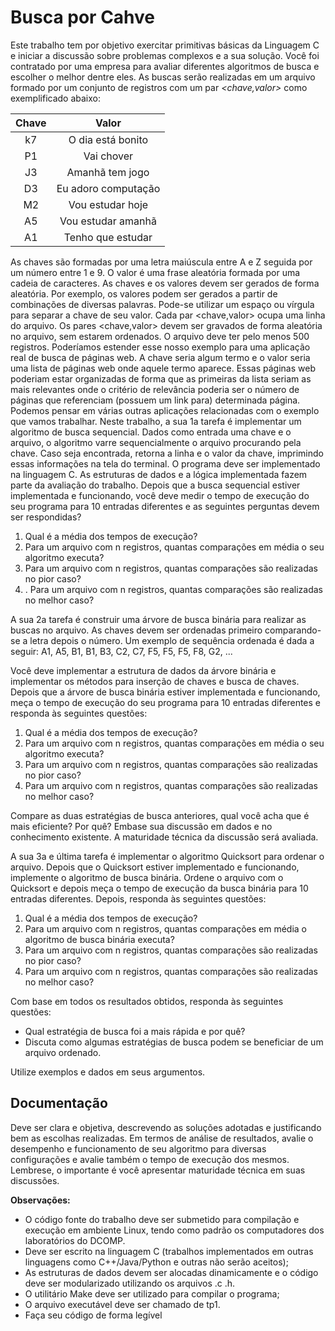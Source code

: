 # Busca por Cahve

Este trabalho tem por objetivo exercitar primitivas básicas da Linguagem C e iniciar a discussão
sobre problemas complexos e a sua solução.
Você foi contratado por uma empresa para avaliar diferentes algoritmos de busca e escolher o
melhor dentre eles. As buscas serão realizadas em um arquivo formado por um conjunto de registros
com um par *<chave,valor>* como exemplificado abaixo:

|Chave|Valor|
|:---:|:---:|
|k7|O dia está bonito|
|P1|Vai chover|
|J3|Amanhã tem jogo|
|D3|Eu adoro computação|
|M2|Vou estudar hoje|
|A5|Vou estudar amanhã|
|A1|Tenho que estudar|

As chaves são formadas por uma letra maiúscula entre A e Z seguida por um número entre 1 e 9.
O valor é uma frase aleatória formada por uma cadeia de caracteres. As chaves e os valores devem
ser gerados de forma aleatória. Por exemplo, os valores podem ser gerados a partir de combinações
de diversas palavras. Pode-se utilizar um espaço ou vírgula para separar a chave de seu valor. Cada
par <chave,valor> ocupa uma linha do arquivo. Os pares <chave,valor> devem ser gravados de
forma aleatória no arquivo, sem estarem ordenados. O arquivo deve ter pelo menos 500 registros.
Poderíamos estender esse nosso exemplo para uma aplicação real de busca de páginas web.
A chave seria algum termo e o valor seria uma lista de páginas web onde aquele termo aparece.
Essas páginas web poderiam estar organizadas de forma que as primeiras da lista seriam as mais
relevantes onde o critério de relevância poderia ser o número de páginas que referenciam (possuem
um link para) determinada página. Podemos pensar em várias outras aplicações relacionadas com
o exemplo que vamos trabalhar.
Neste trabalho, a sua 1a
tarefa é implementar um algoritmo de busca sequencial. Dados como
entrada uma chave e o arquivo, o algoritmo varre sequencialmente o arquivo procurando pela chave.
Caso seja encontrada, retorna a linha e o valor da chave, imprimindo essas informações na tela do
terminal. O programa deve ser implementado na linguagem C. As estruturas de dados e a lógica
implementada fazem parte da avaliação do trabalho.
Depois que a busca sequencial estiver implementada e funcionando, você deve medir o tempo
de execução do seu programa para 10 entradas diferentes e as seguintes perguntas devem ser respondidas?

1. Qual é a média dos tempos de execução?
2. Para um arquivo com n registros, quantas comparações em média o seu algoritmo executa?
3.  Para um arquivo com n registros, quantas comparações são realizadas no pior caso?
4. . Para um arquivo com n registros, quantas comparações são realizadas no melhor caso?

A sua 2a tarefa é construir uma árvore de busca binária para realizar as buscas no arquivo. As chaves devem ser ordenadas primeiro comparando-se a letra depois o número.
Um exemplo de sequência ordenada é dada a seguir:
A1, A5, B1, B1, B3, C2, C7, F5, F5, F5, F8, G2, ...

Você deve implementar a estrutura de dados da árvore binária e implementar os métodos para
inserção de chaves e busca de chaves. Depois que a árvore de busca binária estiver implementada
e funcionando, meça o tempo de execução do seu programa para 10 entradas diferentes e responda
às seguintes questões:

1. Qual é a média dos tempos de execução?
2. Para um arquivo com n registros, quantas comparações em média o seu algoritmo executa?
3. Para um arquivo com n registros, quantas comparações são realizadas no pior caso?
4. Para um arquivo com n registros, quantas comparações são realizadas no melhor caso?

Compare as duas estratégias de busca anteriores, qual você acha que é mais eficiente? Por quê?
Embase sua discussão em dados e no conhecimento existente. A maturidade técnica da discussão
será avaliada.

A sua 3a e última tarefa é implementar o algoritmo Quicksort para ordenar o arquivo. Depois
que o Quicksort estiver implementado e funcionando, implemente o algoritmo de busca binária.
Ordene o arquivo com o Quicksort e depois meça o tempo de execução da busca binária para 10
entradas diferentes. Depois, responda às seguintes questões:

1. Qual é a média dos tempos de execução?
2. Para um arquivo com n registros, quantas comparações em média o algoritmo de busca binária
executa?
3. Para um arquivo com n registros, quantas comparações são realizadas no pior caso?
4. Para um arquivo com n registros, quantas comparações são realizadas no melhor caso?

Com base em todos os resultados obtidos, responda às seguintes questões:

* Qual estratégia de busca foi a mais rápida e por quê?
* Discuta como algumas estratégias de busca podem se beneficiar de um arquivo ordenado.

Utilize exemplos e dados em seus argumentos.

## Documentação

Deve ser clara e objetiva, descrevendo as soluções adotadas e justificando bem as escolhas
realizadas. Em termos de análise de resultados, avalie o desempenho e funcionamento de seu
algoritmo para diversas configurações e avalie também o tempo de execução dos mesmos. Lembrese,
o importante é você apresentar maturidade técnica em suas discussões.

**Observações:**

* O código fonte do trabalho deve ser submetido para compilação e execução em ambiente
Linux, tendo como padrão os computadores dos laboratórios do DCOMP.
* Deve ser escrito na linguagem C (trabalhos implementados em outras linguagens como C++/Java/Python
e outras não serão aceitos);
* As estruturas de dados devem ser alocadas dinamicamente e o código deve ser modularizado
utilizando os arquivos .c .h.
* O utilitário Make deve ser utilizado para compilar o programa;
* O arquivo executável deve ser chamado de tp1.
* Faça seu código de forma legível
